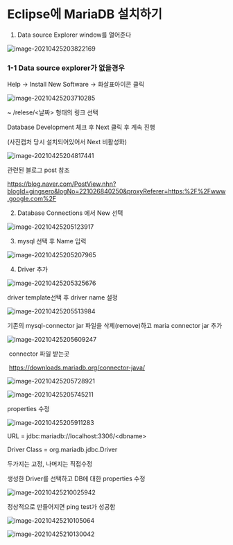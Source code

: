 #  Eclipse에 MariaDB 설치하기

1. Data source Explorer window를 열어준다

![image-20210425203822169](images/image-20210425203822169.png)



### 1-1 Data source explorer가 없을경우

Help -> Install New Software -> 화살표아이콘 클릭

![image-20210425203710285](images/image-20210425203710285.png)



~ /relese/<날짜> 형태의 링크 선택

Database Development 체크 후 Next 클릭 후 계속 진행

(사진캡처 당시 설치되어있어서 Next 비활성화)

![image-20210425204817441](images/image-20210425204817441.png)



관련된 블로그 post 참조

https://blog.naver.com/PostView.nhn?blogId=gingsero&logNo=221026840250&proxyReferer=https:%2F%2Fwww.google.com%2F



2. Database Connections 에서 New 선택

![image-20210425205123917](image/image-20210425205123917.png)



3. mysql 선택 후 Name 입력

![image-20210425205207965](image/image-20210425205207965.png)



4. Driver 추가

![image-20210425205325676](image/image-20210425205325676.png)



driver template선택 후 driver name 설정

![image-20210425205513984](image/image-20210425205513984.png)



기존의 mysql-connector jar 파일을 삭제(remove)하고 maria connector jar 추가

![image-20210425205609247](image/image-20210425205609247.png)



​	connector 파일 받는곳

​	https://downloads.mariadb.org/connector-java/

![image-20210425205728921](image/image-20210425205728921.png)

![image-20210425205745211](images/image-20210425205745211.png)



properties 수정

![image-20210425205911283](images/image-20210425205911283.png)

URL = jdbc:mariadb://localhost:3306/\<dbname\>

Driver Class = org.mariadb.jdbc.Driver

두가지는 고정, 나머지는 직접수정



생성한 Driver를 선택하고 DB에 대한 properties 수정

![image-20210425210025942](images/image-20210425210025942.png)



정상적으로 만들어지면 ping test가 성공함

![image-20210425210105064](images/image-20210425210105064.png)



![image-20210425210130042](images/image-20210425210130042.png)







